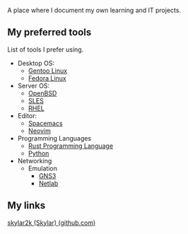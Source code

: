 A place where I document my own learning and IT projects.

## My preferred tools
List of tools I prefer using.

- Desktop OS: 
	- [Gentoo Linux](https://www.gentoo.org/) 
	- [Fedora Linux](https://fedoraproject.org/)
- Server OS:
	- [OpenBSD](https://www.openbsd.org/)
	- [SLES](https://www.suse.com/)
	- [RHEL](https://www.redhat.com/en)
- Editor:
	- [Spacemacs](https://www.spacemacs.org/)
	- [Neovim](https://neovim.io/)
- Programming Languages
	- [Rust Programming Language](https://www.rust-lang.org/)
	- [Python](https://www.python.org/)
- Networking
	- Emulation
		- [GNS3](https://www.gns3.com/)
		- [Netlab](https://netlab.tools/)
## My links
[skylar2k (Skylar) (github.com)](https://github.com/skylar2k)